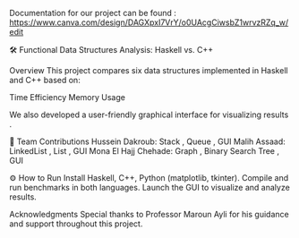 Documentation for our project can be found :
https://www.canva.com/design/DAGXpxI7VrY/o0UAcgCiwsbZ1wrvzRZq_w/edit 

🛠️ Functional Data Structures Analysis: Haskell vs. C++ 

Overview
This project compares six data structures implemented in Haskell and C++ based on:

Time Efficiency
Memory Usage

We also developed a user-friendly graphical interface for visualizing results .

📌 Team Contributions
Hussein Dakroub: Stack , Queue , GUI
Malih Assaad: LinkedList , List , GUI
Mona El Hajj Chehade: Graph , Binary Search Tree , GUI

⚙️ How to Run
Install Haskell, C++, Python (matplotlib, tkinter).
Compile and run benchmarks in both languages.
Launch the GUI to visualize and analyze results.

Acknowledgments
Special thanks to Professor Maroun Ayli for his guidance and support throughout this project.
